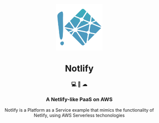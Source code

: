 <p align="center">
    <img alt="Notlify" src="./src/control-plane/ui/app/public/notlify-logo-square.png" width="150" />
</p>
<h1 align="center">
  Notlify
</h1>

<h3 align="center">
  💻 🚀 ☁ 
</h3>
<h3 align="center">
  A Netlify-like PaaS on AWS
</h3>
<p align="center">
  Notlify is a Platform as a Service example that mimics the functionality of Netlify, using AWS Serverless techonologies
</p>
